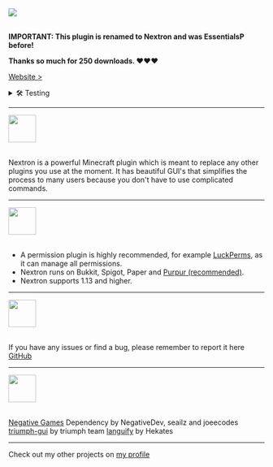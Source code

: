 <img src="https://cdn.discordapp.com/attachments/903181864116826112/1085873702295588874/Nextron_Banner.png" />

<br>
<br>

**IMPORTANT: This plugin is renamed to Nextron and was EssentialsP before!**

**Thanks so much for 250 downloads. ♥♥♥**

[Website >](https://essentialsp.tk/)

<details>
<summary>
🛠️ Testing
</summary>
<span>If you want to help me test my plugin, join the <a href="https://discord.gg/Y7SbYphVw9" >discord.</a></span>
</details>

***

<img src="https://cdn.discordapp.com/attachments/903181864116826112/1043082635221684295/About_purple.png" height="54px"/>

<br>
<br>

Nextron is a powerful Minecraft plugin which is meant to replace any other plugins you use at the moment. It has beautiful GUI's that simplifies the process to many users because you don't have to use complicated commands. 

***

<img src="https://cdn.discordapp.com/attachments/903181864116826112/1043087096182734859/Requirements_purple.png" height="54px"/>

<br>
<br>

- A permission plugin is highly recommended, for example [LuckPerms](https://luckperms.net/), as it can manage all permissions.
- Nextron runs on Bukkit, Spigot, Paper and [Purpur (recommended)](https://purpurmc.org/).
- Nextron supports 1.13 and higher.

***

<img src="https://cdn.discordapp.com/attachments/903181864116826112/1043082636240900147/Issue_purple.png" height="54px"/>

<br>
<br>

If you have any issues or find a bug, please remember to report it here [GitHub](https://github.com/0PandaDEV/Nextron/issues)

***

<img src="https://cdn.discordapp.com/attachments/903181864116826112/1043082635771134002/Credits_purple.png" height="54px"/>

<br>
<br>

[Negative Games](https://github.com/Negative-Games/Framework) Dependency by NegativeDev, seailz and joeecodes
[triumph-gui](https://github.com/TriumphTeam/triumph-gui) by triumph team
[languify](https://github.com/Hekates/Languify) by Hekates

***

Check out my other projects on [my profile](https://modrinth.com/user/PandaDEV)
